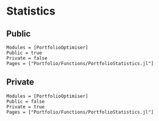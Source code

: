 # Statistics

## Public

```@autodocs
Modules = [PortfolioOptimiser]
Public = true
Private = false
Pages = ["Portfolio/Functions/PortfolioStatistics.jl"]
```

## Private

```@autodocs
Modules = [PortfolioOptimiser]
Public = false
Private = true
Pages = ["Portfolio/Functions/PortfolioStatistics.jl"]
```
